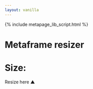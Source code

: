 ```yaml
---
layout: vanilla
---
```


<head>
<link rel="stylesheet" href="{{site.data.urls.bulma}}">
<link rel="stylesheet" href="css/styles.css">
{% include metapage_lib_script.html %}
</head>

<body>

<div class="horizontal">
	<h1 id="title">Metaframe resizer</h1>
	<h1 id="size-display">Size:</h1>
</div>

<div class="iframe-wrapper-container" >
	<div id="iframe-wrapper" class="iframe-wrapper" ></div>
</div>

<div  class="horizontal-reverse" >
	<div id="resize-here">
		<span id="helper-text" class="has-text-info is-size-7">Resize here ▲</span>
	</div>
</div>


</body>

<script>
var urlObject = new URL(window.location.href);
var urlParam = urlObject.searchParams.get('url');

var mp = new Metapage();
var metaframe;

var lastWidth = document.getElementById('iframe-wrapper').offsetWidth;
var metaframeDiv = document.getElementById("iframe-wrapper");

function outputsize() {
	if (lastWidth && document.getElementById('iframe-wrapper').offsetWidth != lastWidth) {
		document.getElementById('helper-text').innerHTML = null;
		lastWidth = null;
	}
	if (metaframe) {
		document.getElementById('size-display').innerHTML = `Size: ${metaframe.iframe.offsetWidth}x${metaframe.iframe.offsetHeight}`;
	}
}
new ResizeObserver(outputsize).observe(metaframeDiv);

if (urlParam) {
	metaframe = mp.addMetaframe(urlParam);
	metaframeDiv.appendChild(metaframe.iframe);
} else {
	var fullUrl = `${window.location.href}?url=${window.location.origin}/metapage/metaframes/passthrough/`;
	console.log(fullUrl);
	document.getElementById('iframe-wrapper').innerHTML = `Append metaframe url: <a href="${fullUrl}">${fullUrl}</a>`;
}

</script>
